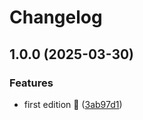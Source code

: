 # Changelog

## 1.0.0 (2025-03-30)


### Features

* first edition 👋 ([3ab97d1](https://github.com/rvanbaalen/signals/commit/3ab97d1fd005f20bc0a728eac90135ce536fa964))
